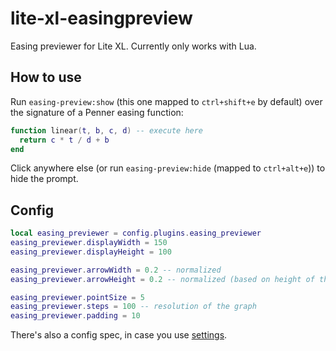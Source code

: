 # lite-xl-easingpreview
Easing previewer for Lite XL. Currently only works with Lua.

## How to use

Run `easing-preview:show` (this one mapped to `ctrl+shift+e` by default) over the signature of a Penner easing function:
```lua
function linear(t, b, c, d) -- execute here
  return c * t / d + b
end
```
Click anywhere else (or run `easing-preview:hide` (mapped to `ctrl+alt+e`)) to hide the prompt.

## Config

```lua
local easing_previewer = config.plugins.easing_previewer
easing_previewer.displayWidth = 150
easing_previewer.displayHeight = 100

easing_previewer.arrowWidth = 0.2 -- normalized
easing_previewer.arrowHeight = 0.2 -- normalized (based on height of the display (should probably change that))

easing_previewer.pointSize = 5
easing_previewer.steps = 100 -- resolution of the graph
easing_previewer.padding = 10
```

There's also a config spec, in case you use [settings](https://github.com/lite-xl/lite-xl-plugins/blob/master/plugins/settings.lua?raw=1).
